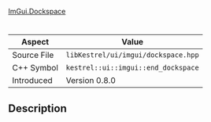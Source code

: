 [ImGui.Dockspace](index.md)
# 
| Aspect | Value |
| --- | --- |
| Source File | `libKestrel/ui/imgui/dockspace.hpp` |
| C++ Symbol | `kestrel::ui::imgui::end_dockspace` |
| Introduced | Version 0.8.0 |
## Description

